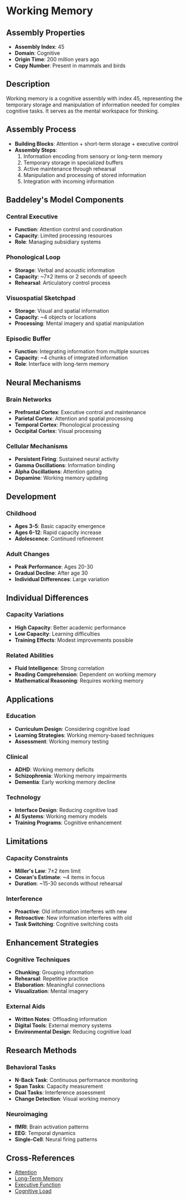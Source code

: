 # Working Memory

## Assembly Properties
- **Assembly Index**: 45
- **Domain**: Cognitive
- **Origin Time**: 200 million years ago
- **Copy Number**: Present in mammals and birds

## Description

Working memory is a cognitive assembly with index 45, representing the temporary storage and manipulation of information needed for complex cognitive tasks. It serves as the mental workspace for thinking.

## Assembly Process

- **Building Blocks**: Attention + short-term storage + executive control
- **Assembly Steps**:
  1. Information encoding from sensory or long-term memory
  2. Temporary storage in specialized buffers
  3. Active maintenance through rehearsal
  4. Manipulation and processing of stored information
  5. Integration with incoming information

## Baddeley's Model Components

### Central Executive
- **Function**: Attention control and coordination
- **Capacity**: Limited processing resources
- **Role**: Managing subsidiary systems

### Phonological Loop
- **Storage**: Verbal and acoustic information
- **Capacity**: ~7±2 items or 2 seconds of speech
- **Rehearsal**: Articulatory control process

### Visuospatial Sketchpad
- **Storage**: Visual and spatial information
- **Capacity**: ~4 objects or locations
- **Processing**: Mental imagery and spatial manipulation

### Episodic Buffer
- **Function**: Integrating information from multiple sources
- **Capacity**: ~4 chunks of integrated information
- **Role**: Interface with long-term memory

## Neural Mechanisms

### Brain Networks
- **Prefrontal Cortex**: Executive control and maintenance
- **Parietal Cortex**: Attention and spatial processing
- **Temporal Cortex**: Phonological processing
- **Occipital Cortex**: Visual processing

### Cellular Mechanisms
- **Persistent Firing**: Sustained neural activity
- **Gamma Oscillations**: Information binding
- **Alpha Oscillations**: Attention gating
- **Dopamine**: Working memory updating

## Development

### Childhood
- **Ages 3-5**: Basic capacity emergence
- **Ages 6-12**: Rapid capacity increase
- **Adolescence**: Continued refinement

### Adult Changes
- **Peak Performance**: Ages 20-30
- **Gradual Decline**: After age 30
- **Individual Differences**: Large variation

## Individual Differences

### Capacity Variations
- **High Capacity**: Better academic performance
- **Low Capacity**: Learning difficulties
- **Training Effects**: Modest improvements possible

### Related Abilities
- **Fluid Intelligence**: Strong correlation
- **Reading Comprehension**: Dependent on working memory
- **Mathematical Reasoning**: Requires working memory

## Applications

### Education
- **Curriculum Design**: Considering cognitive load
- **Learning Strategies**: Working memory-based techniques
- **Assessment**: Working memory testing

### Clinical
- **ADHD**: Working memory deficits
- **Schizophrenia**: Working memory impairments
- **Dementia**: Early working memory decline

### Technology
- **Interface Design**: Reducing cognitive load
- **AI Systems**: Working memory models
- **Training Programs**: Cognitive enhancement

## Limitations

### Capacity Constraints
- **Miller's Law**: 7±2 item limit
- **Cowan's Estimate**: ~4 items in focus
- **Duration**: ~15-30 seconds without rehearsal

### Interference
- **Proactive**: Old information interferes with new
- **Retroactive**: New information interferes with old
- **Task Switching**: Cognitive switching costs

## Enhancement Strategies

### Cognitive Techniques
- **Chunking**: Grouping information
- **Rehearsal**: Repetitive practice
- **Elaboration**: Meaningful connections
- **Visualization**: Mental imagery

### External Aids
- **Written Notes**: Offloading information
- **Digital Tools**: External memory systems
- **Environmental Design**: Reducing cognitive load

## Research Methods

### Behavioral Tasks
- **N-Back Task**: Continuous performance monitoring
- **Span Tasks**: Capacity measurement
- **Dual Tasks**: Interference assessment
- **Change Detection**: Visual working memory

### Neuroimaging
- **fMRI**: Brain activation patterns
- **EEG**: Temporal dynamics
- **Single-Cell**: Neural firing patterns

## Cross-References

- [Attention](/domains/cognitive/basic_cognition/attention.md)
- [Long-Term Memory](/domains/cognitive/memory/long_term_memory.md)
- [Executive Function](/domains/cognitive/reasoning/executive_function.md)
- [Cognitive Load](/domains/cognitive/learning/cognitive_load.md)